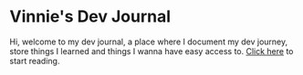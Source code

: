 # Vinnie's Dev Journal

Hi, welcome to my dev journal, a place where I document my dev journey, store things I learned and things I wanna have easy access to. [Click here](https://www.vnctptr.me/) to start reading.
